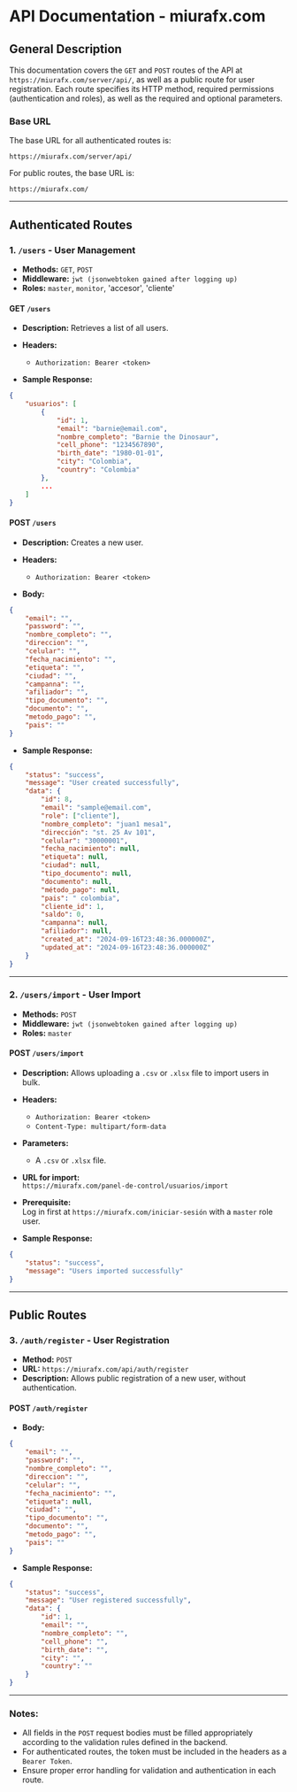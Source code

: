# API Documentation - miurafx.com

## General Description

This documentation covers the `GET` and `POST` routes of the API at `https://miurafx.com/server/api/`, as well as a public route for user registration. Each route specifies its HTTP method, required permissions (authentication and roles), as well as the required and optional parameters.

### Base URL

The base URL for all authenticated routes is:

```
https://miurafx.com/server/api/
```

For public routes, the base URL is:

```
https://miurafx.com/
```

---

## Authenticated Routes

### 1. `/users` - User Management

-   **Methods:** `GET`, `POST`
-   **Middleware:** `jwt (jsonwebtoken gained after logging up)`
-   **Roles:** `master`, `monitor`, 'accesor', 'cliente'

#### GET `/users`

-   **Description:** Retrieves a list of all users.
-   **Headers:**

    -   `Authorization: Bearer <token>`

-   **Sample Response:**

```json
{
    "usuarios": [
        {
            "id": 1,
            "email": "barnie@email.com",
            "nombre_completo": "Barnie the Dinosaur",
            "cell_phone": "1234567890",
            "birth_date": "1980-01-01",
            "city": "Colombia",
            "country": "Colombia"
        },
        ...
    ]
}
```

#### POST `/users`

-   **Description:** Creates a new user.
-   **Headers:**

    -   `Authorization: Bearer <token>`

-   **Body:**

```json
{
    "email": "",
    "password": "",
    "nombre_completo": "",
    "direccion": "",
    "celular": "",
    "fecha_nacimiento": "",
    "etiqueta": "",
    "ciudad": "",
    "campanna": "",
    "afiliador": "",
    "tipo_documento": "",
    "documento": "",
    "metodo_pago": "",
    "pais": ""
}
```

-   **Sample Response:**

```json
{
    "status": "success",
    "message": "User created successfully",
    "data": {
        "id": 8,
        "email": "sample@email.com",
        "role": ["cliente"],
        "nombre_completo": "juan1 mesa1",
        "dirección": "st. 25 Av 101",
        "celular": "30000001",
        "fecha_nacimiento": null,
        "etiqueta": null,
        "ciudad": null,
        "tipo_documento": null,
        "documento": null,
        "método_pago": null,
        "pais": " colombia",
        "cliente_id": 1,
        "saldo": 0,
        "campanna": null,
        "afiliador": null,
        "created_at": "2024-09-16T23:48:36.000000Z",
        "updated_at": "2024-09-16T23:48:36.000000Z"
    }
}
```

---

### 2. `/users/import` - User Import

-   **Methods:** `POST`
-   **Middleware:** `jwt (jsonwebtoken gained after logging up)`
-   **Roles:** `master`

#### POST `/users/import`

-   **Description:** Allows uploading a `.csv` or `.xlsx` file to import users in bulk.
-   **Headers:**

    -   `Authorization: Bearer <token>`
    -   `Content-Type: multipart/form-data`

-   **Parameters:**

    -   A `.csv` or `.xlsx` file.

-   **URL for import:**  
    `https://miurafx.com/panel-de-control/usuarios/import`

-   **Prerequisite:**  
    Log in first at `https://miurafx.com/iniciar-sesión` with a `master` role user.

-   **Sample Response:**

```json
{
    "status": "success",
    "message": "Users imported successfully"
}
```

---

## Public Routes

### 3. `/auth/register` - User Registration

-   **Method:** `POST`
-   **URL:** `https://miurafx.com/api/auth/register`
-   **Description:** Allows public registration of a new user, without authentication.

#### POST `/auth/register`

-   **Body:**

```json
{
    "email": "",
    "password": "",
    "nombre_completo": "",
    "direccion": "",
    "celular": "",
    "fecha_nacimiento": "",
    "etiqueta": null,
    "ciudad": "",
    "tipo_documento": "",
    "documento": "",
    "metodo_pago": "",
    "pais": ""
}
```

-   **Sample Response:**

```json
{
    "status": "success",
    "message": "User registered successfully",
    "data": {
        "id": 1,
        "email": "",
        "nombre_completo": "",
        "cell_phone": "",
        "birth_date": "",
        "city": "",
        "country": ""
    }
}
```

---

### Notes:

-   All fields in the `POST` request bodies must be filled appropriately according to the validation rules defined in the backend.
-   For authenticated routes, the token must be included in the headers as a `Bearer Token`.
-   Ensure proper error handling for validation and authentication in each route.
